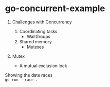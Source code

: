 # go-concurrent-example


1. Challenges with Concurrency
    1. Coordinating tasks 
       * WaitGroups
    2. Shared memory
       * Mutexes
    
2. Mutex
    * A mutual exclusion lock
    
Showing the date races\
`go run --race .`